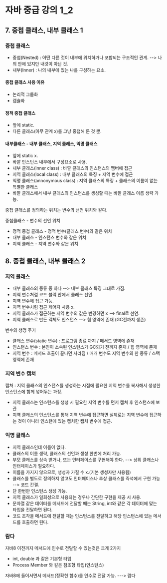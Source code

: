 # 자바 중급 강의 1_2

## 7. 중첩 클래스, 내부 클래스 1

### 중첩 클래스
- 중첩(Nested) : 어떤 다른 것이 내부에 위치하거나 포함되는 구조적인 관계. --> 나의 안에 있지만 내것이 아닌 것.
- 내부(Inner) : 나의 내부에 있는 나를 구성하는 요소.

#### 중첩 클래스 사용 이유
- 논리적 그룹화
- 캡슐화

#### 정적 중첩 클래스
- 앞에 static.
- 다른 클래스(아무 관계 x)를 그냥 중첩해 둔 것 뿐.

#### 내부클래스 - 내부 클래스, 지역 클래스, 익명 클래스
- 앞에 static x.
- 바깥 인스턴스 내부에서 구성요소로 사용.
- 내부 클래스(inner class) : 바깥 클래스의 인스턴스의 멤버에 접근
- 지역 클래스(local class) : 내부 클래스의 특징 + 지역 변수에 접근
- 익명 클래스(annonymous class) : 지역 클래스의 특징 + 클래스의 이름이 없는 특별한 클래스
- 바깥 클래스에서 내부 클래스의 인스턴스를 생성할 때는 바깥 클래스 이름 생략 가능.

중첩 클래스를 정의하는 위치는 변수의 선언 위치와 같다.

중첩클래스 - 변수의 선언 위치
- 정적 중첩 클래스 - 정적 변수(클래스 변수)와 같은 위치
- 내부 클래스 - 인스턴스 변수와 같은 위치
- 지역 클래스 - 지역 변수와 같은 위치



## 8. 중첩 클래스, 내부 클래스 2

### 지역 클래스
- 내부 클래스의 종류 중 하나 --> 내부 클래스 특징 그대로 가짐.
- 지역 변수처럼 코드 블럭 안에서 클래스 선언.
- 지역 변수에 접근 가능.
- 지역 변수처럼 접근 제어자 사용 x.
- 지역 클래스가 접근하는 지역 변수의 값은 변경하면 x --> final로 선언.
- 지역 클래스로 만든 객체도 인스턴스 --> 힙 영역에 존재 (GC전까지 생존)

변수의 생명 주기
- 클래스 변수(static 변수) : 프로그램 종료 까지 / 메서드 영역에 존재
- 인스턴스 변수 : 본인이 소속된 인스턴스가 GC되기 전까지 존재 / 힙 영역에 존재
- 지역 변수 : 메서드 호출이 끝나면 사라짐 / 매개 변수도 지역 변수의 한 종류 / 스택 영역에 존재

### 지역 변수 캡쳐

캡쳐 : 지역 클래스의 인스턴스를 생성하는 시점에 필요한 지역 변수를 복사해서 생성한 인스턴스에 함께 넣어두는 과정.

- 지역 클래스는 인스턴스를 생성 시 필요한 지역 변수를 먼저 캡쳐 후 인스턴스에 보관
- 지역 클래스의 인스턴스를 통해 지역 변수에 접근하면 실제로는 지역 변수에 접근하는 것이 아니라 인스턴에 있는 캡처한 캡처 변수에 접근.


### 익명 클래스

- 지역 클래스인데 이름이 없다.
- 클래스의 이름 생략, 클래스의 선언과 생성 한번에 처리 가능.
- 부모 클래스를 상속 받거나, 또는 인터페이스를 구현해야 한다. --> 상위 클래스나 인터페이스가 필요하다.
- 이름을 가지지 않으므로, 생성자 가질 수 x.(기본 생성자만 사용됨)
- 클래스를 별도로 정의하지 않고도 인터페이스나 추상 클래스를 즉석에서 구현 가능 --> 코드 간결.
- 단 한번만 인스턴스 생성 가능.
- 지역 클래스가 일회성으로 사용되는 경우나 간단한 구현을 제공 시 사용.
- 문자열 같은 데이터를 메서드에 전달할 때는 String, int와 같은 각 데이터에 맞는 타입을 전달하면 된다.
- 코드 조각을 메서드에 전달할 때는 인스턴스를 전달하고 해당 인스턴스에 있는 메서드를 호출하면 된다.

### 람다

자바8 이전까지 메서드에 인수로 전달할 수 있는것은 크게 2가지
- int, double 과 같은 기본형 타입
- Process Member 와 같은 참조형 타입(인스턴스)

자바8에 들어서면서 메서드(정확힌 함수)를 인수로 전달 가능. ---> 람다

